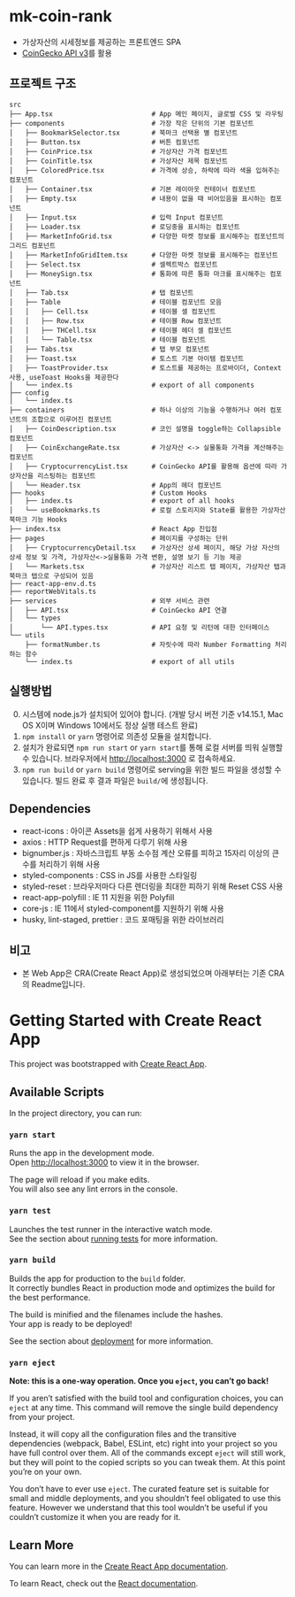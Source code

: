 # mk-coin-rank
* 가상자산의 시세정보를 제공하는 프론트엔드 SPA
* [CoinGecko API v3](https://www.coingecko.com/api/documentations/v3#/)를 활용

## 프로젝트 구조
```
src
├── App.tsx                         # App 메인 페이지, 글로벌 CSS 및 라우팅
├── components                      # 가장 작은 단위의 기본 컴포넌트
│   ├── BookmarkSelector.tsx        # 북마크 선택용 별 컴포넌트
│   ├── Button.tsx                  # 버튼 컴포넌트
│   ├── CoinPrice.tsx               # 가상자산 가격 컴포넌트
│   ├── CoinTitle.tsx               # 가상자산 제목 컴포넌트
│   ├── ColoredPrice.tsx            # 가격에 상승, 하락에 따라 색을 입혀주는 컴포넌트
│   ├── Container.tsx               # 기본 레이아웃 컨테이너 컴포넌트
│   ├── Empty.tsx                   # 내용이 없을 때 비어있음을 표시하는 컴포넌트
│   ├── Input.tsx                   # 입력 Input 컴포넌트
│   ├── Loader.tsx                  # 로딩중을 표시하는 컴포넌트
│   ├── MarketInfoGrid.tsx          # 다양한 마켓 정보를 표시해주는 컴포넌트의 그리드 컴포넌트
│   ├── MarketInfoGridItem.tsx      # 다양한 마켓 정보를 표시해주는 컴포넌트
│   ├── Select.tsx                  # 셀렉트박스 컴포넌트
│   ├── MoneySign.tsx               # 통화에 따른 통화 마크를 표시해주는 컴포넌트
│   ├── Tab.tsx                     # 탭 컴포넌트 
│   ├── Table                       # 테이블 컴포넌트 모음
│   │   ├── Cell.tsx                # 테이블 셀 컴포넌트
│   │   ├── Row.tsx                 # 테이블 Row 컴포넌트
│   │   ├── THCell.tsx              # 테이블 헤더 셀 컴포넌트
│   │   └── Table.tsx               # 테이블 컴포넌트
│   ├── Tabs.tsx                    # 탭 부모 컴포넌트
│   ├── Toast.tsx                   # 토스트 기본 아이템 컴포넌트
│   ├── ToastProvider.tsx           # 토스트를 제공하는 프로바이더, Context 사용, useToast Hooks을 제공한다
│   └── index.ts                    # export of all components
├── config
│   └── index.ts
├── containers                      # 하나 이상의 기능을 수행하거나 여러 컴포넌트의 조합으로 이루어진 컴포넌트
│   ├── CoinDescription.tsx         # 코인 설명을 toggle하는 Collapsible 컴포넌트
│   ├── CoinExchangeRate.tsx        # 가상자산 <-> 실물통화 가격을 계산해주는 컴포넌트
│   ├── CryptocurrencyList.tsx      # CoinGecko API를 활용해 옵션에 따라 가상자산을 리스팅하는 컴포넌트
│   └── Header.tsx                  # App의 헤더 컴포넌트
├── hooks                           # Custom Hooks
│   ├── index.ts                    # export of all hooks
│   └── useBookmarks.ts             # 로컬 스토리지와 State를 활용한 가상자산 북마크 기능 Hooks
├── index.tsx                       # React App 진입점
├── pages                           # 페이지를 구성하는 단위
│   ├── CryptocurrencyDetail.tsx    # 가상자산 상세 페이지, 해당 가상 자산의 상세 정보 및 가격, 가상자산<->실물통화 가격 변환, 설명 보기 등 기능 제공
│   └── Markets.tsx                 # 가상자산 리스트 탭 페이지, 가상자산 탭과 북마크 탭으로 구성되어 있음
├── react-app-env.d.ts
├── reportWebVitals.ts
├── services                        # 외부 서비스 관련 
│   ├── API.tsx                     # CoinGecko API 연결
│   └── types                   
│       └── API.types.tsx           # API 요청 및 리턴에 대한 인터페이스
└── utils
    ├── formatNumber.ts             # 자릿수에 따라 Number Formatting 처리하는 함수
    └── index.ts                    # export of all utils
```

## 실행방법
0. 시스템에 node.js가 설치되어 있어야 합니다. (개발 당시 버전 기준 v14.15.1, Mac OS X이며 Windows 10에서도 정상 실행 테스트 완료)
1. `npm install` or `yarn` 명령어로 의존성 모듈을 설치합니다.
2. 설치가 완료되면 `npm run start` or `yarn start`를 통해 로컬 서버를 띄워 실행할 수 있습니다. 브라우저에서 [http://localhost:3000](http://localhost:3000) 로 접속하세요.
3. `npm run build` or `yarn build` 명령어로 serving을 위한 빌드 파일을 생성할 수 있습니다. 빌드 완료 후 결과 파일은 `build/`에 생성됩니다.

## Dependencies
* react-icons : 아이콘 Assets을 쉽게 사용하기 위해서 사용
* axios : HTTP Request를 편하게 다루기 위해 사용
* bignumber.js : 자바스크립트 부동 소수점 계산 오류를 피하고 15자리 이상의 큰 수를 처리하기 위해 사용
* styled-components : CSS in JS를 사용한 스타일링
* styled-reset : 브라우저마다 다른 렌더링을 최대한 피하기 위해 Reset CSS 사용
* react-app-polyfill : IE 11 지원을 위한 Polyfill
* core-js : IE 11에서 styled-component를 지원하기 위해 사용
* husky, lint-staged, prettier : 코드 포매팅을 위한 라이브러리
  
## 비고
 * 본 Web App은 CRA(Create React App)로 생성되었으며 아래부터는 기존 CRA의 Readme입니다.


# Getting Started with Create React App

This project was bootstrapped with [Create React App](https://github.com/facebook/create-react-app).

## Available Scripts

In the project directory, you can run:

### `yarn start`

Runs the app in the development mode.\
Open [http://localhost:3000](http://localhost:3000) to view it in the browser.

The page will reload if you make edits.\
You will also see any lint errors in the console.

### `yarn test`

Launches the test runner in the interactive watch mode.\
See the section about [running tests](https://facebook.github.io/create-react-app/docs/running-tests) for more information.

### `yarn build`

Builds the app for production to the `build` folder.\
It correctly bundles React in production mode and optimizes the build for the best performance.

The build is minified and the filenames include the hashes.\
Your app is ready to be deployed!

See the section about [deployment](https://facebook.github.io/create-react-app/docs/deployment) for more information.

### `yarn eject`

**Note: this is a one-way operation. Once you `eject`, you can’t go back!**

If you aren’t satisfied with the build tool and configuration choices, you can `eject` at any time. This command will remove the single build dependency from your project.

Instead, it will copy all the configuration files and the transitive dependencies (webpack, Babel, ESLint, etc) right into your project so you have full control over them. All of the commands except `eject` will still work, but they will point to the copied scripts so you can tweak them. At this point you’re on your own.

You don’t have to ever use `eject`. The curated feature set is suitable for small and middle deployments, and you shouldn’t feel obligated to use this feature. However we understand that this tool wouldn’t be useful if you couldn’t customize it when you are ready for it.

## Learn More

You can learn more in the [Create React App documentation](https://facebook.github.io/create-react-app/docs/getting-started).

To learn React, check out the [React documentation](https://reactjs.org/).
